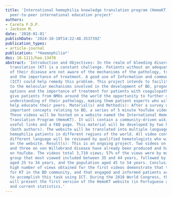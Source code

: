```yaml
---
title: 'International hemophilia knowledge translation program (HemoKT): A community-driven
  peer-to-peer international education project'
authors:
- Careta F.D.P.
- Jackson M.
date: '2018-01-01'
publishDate: '2024-10-10T14:22:48.353739Z'
publication_types:
- article-journal
publication: '*Haemophilia*'
doi: 10.1111/hae.13478
abstract: 'Introduction and Objectives: In the realm of bleeding disorders (BD), knowledge
  translation (KT) is a constant challenge. Patients without an adequate understanding
  of their disease are not aware of the mechanisms of the pathology, treatment options,
  and the importance of treatment. A good use of Information and communication technologies
  (ICT) could help remedy this problem. This project intends to facilitate KT pertaining
  to the molecular mechanisms involved in the development of BD, prognosis, treatment
  options and the importance of treatment for patients with coagulopathies; and to
  give patients from NMOs around the world the opportunity to further develop their
  understanding of their pathology, making them patient experts who will be able to
  help educate their peers. Material(s) and Method(s): After a survey of the most
  important concepts relating to BD, a series of 5 minute YouTube videos will be developed.
  These videos will be hosted on a website named the International Hemophilia Knowledge
  Translation Program (HemoKT). It will contain a community-driven wiki, a forum,
  useful links and a FAQ page. This material will be developed by two hemophilia patients
  (both authors). The website will be translated into multiple languages by collaborating
  hemophilia patients in different regions of the world. All video content in each
  different language will be reviewed by qualified hematologists who will be identified
  on the website. Result(s): This is an ongoing project. Two videos on hemophilia
  and three on von Willebrand disease have already been produced and have been published
  on YouTube. The videos total 3,719 views; 57% of the views were by males; the age
  group that most viewed included between 35 and 44 years, followed by the population
  aged 25 to 34 years, and the population aged 45 to 54 years. Conclusion(s): The
  high number of views obtained for the first videos demonstrate that there is a need
  for KT in the BD community, and that engaged and informed patients are well positioned
  to accomplish this task using ICT. During the 2018 World Congress, the project team
  will present the first version of the HemoKT website (in Portuguese and English)
  and current statistics.'
---
```

